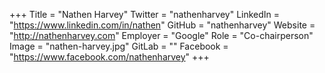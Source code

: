 +++
Title = "Nathen Harvey"
Twitter = "nathenharvey"
LinkedIn = "https://www.linkedin.com/in/nathen"
GitHub = "nathenharvey"
Website = "http://nathenharvey.com"
Employer = "Google"
Role = "Co-chairperson"
Image = "nathen-harvey.jpg"
GitLab = ""
Facebook = "https://www.facebook.com/nathenharvey"
+++
